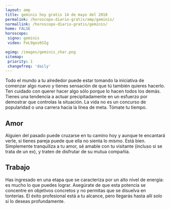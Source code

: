```yaml
---
layout: amp
title: geminis hoy gratis 14 de mayo del 2018 
permalink: /horoscopo-diario-gratis/amp/geminis/
normallink: /horoscopo-diario-gratis/geminis/
home: FALSE
horoscopo:
 signo: geminis
 video: FeL9gos6SIg

ogimg: /images/geminis_char.png
sitemap:
 priority: 1
 changefreq: 'daily'
---
```



Todo el mundo a tu alrededor puede estar tomando la iniciativa de comenzar algo nuevo y tienes sensación de que tú también quieres hacerlo. Ten cuidado con querer hacer algo sólo porque lo hacen todos los demás. Tienes una tendencia a actuar precipitadamente en un esfuerzo por demostrar que controlas la situación. La vida no es un concurso de popularidad o una carrera hacia la línea de meta. Tómate tu tiempo.

## Amor

Alguien del pasado puede cruzarse en tu camino hoy y aunque te encantará verle, si tienes pareja puede que ella no sienta lo mismo. Está bien. Simplemente tranquiliza a tu amor, sé amable con tu visitante (incluso si se trata de un ex), y traten de disfrutar de su mutua compañía.

## Trabajo

Has ingresado en una etapa que se caracteriza por un alto nivel de energía: es mucho lo que puedes lograr. Asegúrate de que esta potencia se concentre en objetivos concretos y no permitas que se disuelva en tonterías. El éxito profesional está a tu alcance, pero llegarás hasta allí solo si lo deseas profundamente.